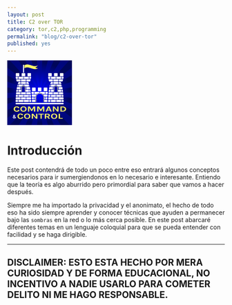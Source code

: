 ```yaml
---
layout: post
title: C2 over TOR
category: tor,c2,php,programming
permalink: "blog/c2-over-tor"
published: yes
---
```


<img alt="c2" src="/assets/img/c2.png" height="150" width="150" />

# Introducción

Este post contendrá de todo un poco entre eso entrará algunos conceptos necesarios para ir sumergiendonos en lo necesario e interesante. Entiendo que la teoría es algo aburrido pero primordial para saber que vamos a hacer después.


Siempre me ha importado la privacidad y el anonimato, el hecho de todo eso ha sido siempre aprender y conocer técnicas que ayuden a permanecer bajo las `sombras` en la red o lo más cerca posible. En este post abarcaré diferentes temas en un lenguaje coloquial para que se pueda entender con facilidad y se haga dirigible.

---
DISCLAIMER: ESTO ESTA HECHO POR MERA CURIOSIDAD Y DE FORMA EDUCACIONAL, NO INCENTIVO A NADIE USARLO PARA COMETER DELITO NI ME HAGO RESPONSABLE.
---
